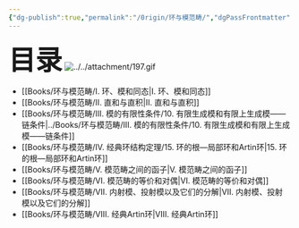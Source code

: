 ```yaml
---
{"dg-publish":true,"permalink":"/0rigin/环与模范畴/","dgPassFrontmatter":true,"created":"2024-07-05T15:51:56.576+08:00","updated":"2024-08-07T14:13:06.656+08:00"}
---
```


<font size="7"> **目录**</font> 
![../../attachment/197.gif](/img/user/attachment/197.gif)
+ [[Books/环与模范畴/Ⅰ. 环、模和同态\|Ⅰ. 环、模和同态]]
+ [[Books/环与模范畴/Ⅱ. 直和与直积\|Ⅱ. 直和与直积]]
+ [[Books/环与模范畴/Ⅲ. 模的有限性条件/10. 有限生成模和有限上生成模——链条件\|../Books/环与模范畴/Ⅲ. 模的有限性条件/10. 有限生成模和有限上生成模——链条件]]
+ [[Books/环与模范畴/Ⅳ. 经典环结构定理/15. 环的根—局部环和Artin环\|15. 环的根—局部环和Artin环]]
+ [[Books/环与模范畴/Ⅴ. 模范畴之间的函子\|Ⅴ. 模范畴之间的函子]]
+ [[Books/环与模范畴/Ⅵ. 模范畴的等价和对偶\|Ⅵ. 模范畴的等价和对偶]]
+ [[Books/环与模范畴/Ⅶ. 内射模、投射模以及它们的分解\|Ⅶ. 内射模、投射模以及它们的分解]]
+ [[Books/环与模范畴/Ⅷ. 经典Artin环\|Ⅷ. 经典Artin环]]

